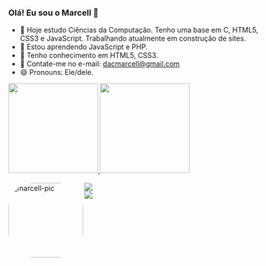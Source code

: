### Olá! Eu sou o Marcell 👋

- 🔭 Hoje estudo Ciências da Computação. Tenho uma base em C, HTML5, CSS3 e JavaScript. Trabalhando atualmente em construção de sites.
- 🌱 Estou aprendendo JavaScript e PHP.
- 🌲 Tenho conhecimento em HTML5, CSS3.
- 💬 Contate-me no e-mail: dacmarcell@gmail.com
- 😄 Pronouns: Ele/dele.

<div>
  <a href="https://github.com/marcelldac">
  <img height="180em" src="https://github-readme-stats.vercel.app/api?username=marcelldac&count_private=true&show_icons=true&theme=merko"/>
  <img height="180em" src="https://github-readme-stats.vercel.app/api/top-langs/?username=marcelldac&show_icons=true&theme=merko"/>
</div>
  <div style="display: inline_block"><br>
  <img align="left" alt="marcell-pic" height="150" style="border-radius:50px;" src="https://c.tenor.com/LcbB94yg5l8AAAAC/kratos-god-of-war.gif">
</div>
  <div> 
  <a href = "mailto:dacmarcell@gmail.com"><img src="https://img.shields.io/badge/-Gmail-%23333?style=for-the-badge&logo=gmail&logoColor=white" target="_blank"></a>
    <br>
  <a href="https://www.linkedin.com/in/marcell-dactes-06b5b521b/" target="_blank"><img src="https://img.shields.io/badge/-LinkedIn-%230077B5?style=for-the-badge&logo=linkedin&logoColor=white" target="_blank"></a> 
</div>
